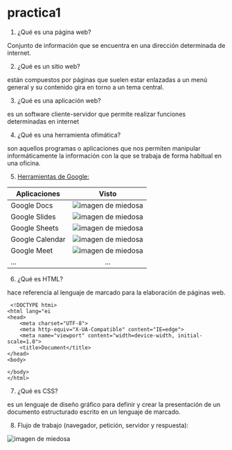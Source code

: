 # practica1

1. ¿Qué es una página web?

 Conjunto de información que se encuentra en una dirección determinada de internet.

2. ¿Qué es un sitio web?

 están compuestos por páginas que suelen estar enlazadas a un menú general y su contenido gira en torno a un tema central. 

3. ¿Qué es una aplicación web?

 es un software cliente-servidor que permite realizar funciones determinadas en internet

4. ¿Qué es una herramienta ofimática?

 son aquellos programas o aplicaciones que nos permiten manipular informáticamente la información con la que se trabaja de forma habitual en una oficina.

5. [Herramientas de Google:](https://tetris.com/play-tetris/ "Herramientas de Google:")

|Aplicaciones |Visto |
|----------|:----------:|
|Google Docs|![imagen de miedosa](https://github.com/mrcsflx/practica1/blob/main/Check_mark.jpg.png "horror")|
|Google Slides|![imagen de miedosa](https://github.com/mrcsflx/practica1/blob/main/Check_mark.jpg.png "horror")|
|Google Sheets|![imagen de miedosa](https://github.com/mrcsflx/practica1/blob/main/Check_mark.jpg.png "horror")|
|Google Calendar|![imagen de miedosa](https://github.com/mrcsflx/practica1/blob/main/1f5d3.png "horror")|
|Google Meet|![imagen de miedosa](https://github.com/mrcsflx/practica1/blob/main/1f5a5.png "horror")|
|...|...|

6. ¿Qué es HTML?

 hace referencia al lenguaje de marcado para la elaboración de páginas web.

```
 <!DOCTYPE htmi>
<html lang="ei
<head>
    <meta charset="UTF-8">
    <meta http-equiv="X-UA-Compatible" content="IE=edge">
    <meta name="viewport" content="width=device-width, initial-scale=1.0">
    <title>Document</title>
</head>
<body>

</body>
</html>
```

7. ¿Qué es CSS?

 es un lenguaje de diseño gráfico para definir y crear la presentación de un documento estructurado escrito en un lenguaje de marcado.​

8. Flujo de trabajo (navegador, petición, servidor y respuesta):

![imagen de miedosa](https://github.com/mrcsflx/practica1/blob/main/Captura%20de%20pantalla%202023-09-29%20161820.png "horror")